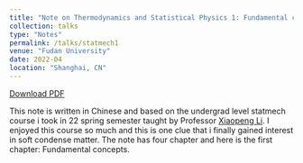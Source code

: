 ```yaml
---
title: "Note on Thermodynamics and Statistical Physics 1: Fundamental concepts"
collection: talks
type: "Notes"
permalink: /talks/statmech1
venue: "Fudan University"
date: 2022-04
location: "Shanghai, CN"
---
```


[Download PDF](/files/basicPrinciple.pdf)

This note is written in Chinese and based on the undergrad level statmech course i took in 22 spring semester taught by Professor [Xiaopeng Li](https://scholar.google.com/citations?user=p7i5fNoAAAAJ&hl=en). I enjoyed this course so much and this is one clue that i finally gained interest in soft condense matter. The note has four chapter and here is the first chapter:  Fundamental concepts. 
